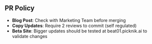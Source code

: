 


## PR Policy ##
- **Blog Post**: Check with Marketing Team before merging
- **Copy Updates**: Require 2 reviews to commit (self regulated)
- **Beta Site**: Bigger updates should be tested at beat01.picknik.ai to validate changes